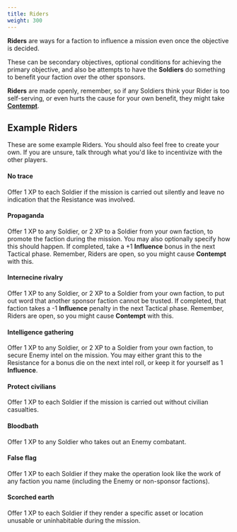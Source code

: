 ```yaml
---
title: Riders
weight: 300
---
```


**Riders** are ways for a faction to influence a mission even once the objective
is decided.

These can be secondary objectives, optional conditions for achieving the primary
objective, and also be attempts to have the **Soldiers** do something to benefit
your faction over the other sponsors.

**Riders** are made openly, remember, so if any Soldiers think your Rider is too
self-serving, or even hurts the cause for your own benefit, they might take
[**Contempt**](/tactical/contempt/).


## Example Riders

These are some example Riders. You should also feel free to create your own. If
you are unsure, talk through what you'd like to incentivize with the other
players.

#### No trace

Offer 1 XP to each Soldier if the mission is carried out silently and leave no
indication that the Resistance was involved.

#### Propaganda

Offer 1 XP to any Soldier, or 2 XP to a Soldier from your own faction, to
promote the faction during the mission. You may also optionally specify how this
should happen. If completed, take a +1 **Influence** bonus in the next Tactical
phase. Remember, Riders are open, so you might cause **Contempt** with this.

#### Internecine rivalry

Offer 1 XP to any Soldier, or 2 XP to a Soldier from your own faction, to
put out word that another sponsor faction cannot be trusted. If completed, that
faction takes a -1 **Influence** penalty in the next Tactical phase. Remember,
Riders are open, so you might cause **Contempt** with this.

#### Intelligence gathering

Offer 1 XP to any Soldier, or 2 XP to a Soldier from your own faction, to
secure Enemy intel on the mission. You may either grant this to the Resistance
for a bonus die on the next intel roll, or keep it for yourself as 1
**Influence**.

#### Protect civilians

Offer 1 XP to each Soldier if the mission is carried out without civilian
casualties.

#### Bloodbath

Offer 1 XP to any Soldier who takes out an Enemy combatant.

#### False flag

Offer 1 XP to each Soldier if they make the operation look like the work of any
faction you name (including the Enemy or non-sponsor factions).

#### Scorched earth

Offer 1 XP to each Soldier if they render a specific asset or location unusable
or uninhabitable during the mission.
